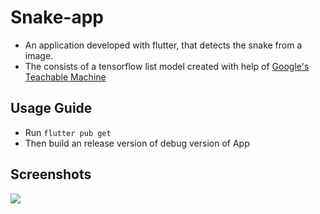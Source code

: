 # Snake-app
* An application developed with flutter, that detects the snake from a image.
* The consists of a tensorflow list model created with help of <a href="https://teachablemachine.withgoogle.com/">Google's Teachable Machine</a>

## Usage Guide
* Run ```flutter pub get```
* Then build an release version of debug version of App

## Screenshots
<div style="text-slign:center"><img src="https://drive.google.com/uc?export=view&id=16o9OgUFcGPjR4vtKf9lb_GRO26MmAw4h"></div>
